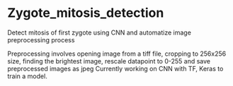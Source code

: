# Zygote_mitosis_detection
Detect mitosis of first zygote using CNN and automatize image preprocessing process

Preprocessing involves opening image from a tiff file, cropping to 256x256 size, finding the brightest image, rescale datapoint to 0-255 and save preprocessed images as jpeg 
Currently working on CNN with TF, Keras to train a model.
